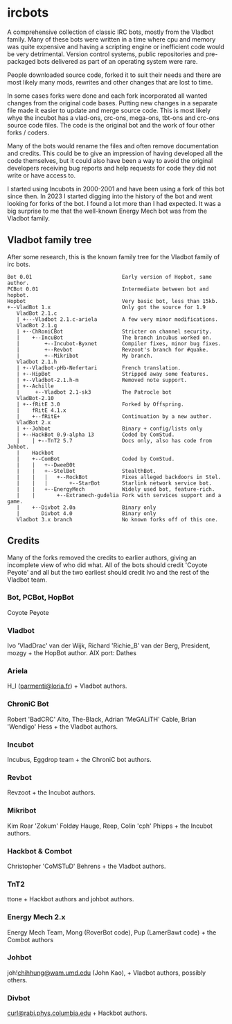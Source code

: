 # ircbots
A comprehensive collection of classic IRC bots, mostly from the Vladbot family.
Many of these bots were written in a time where cpu and memory was quite 
expensive and having a scripting engine or inefficient code would be very
detrimental. Version control systems, public repositories and pre-packaged bots
delivered as part of an operating system were rare.

People downloaded source code, forked it to suit their needs and there are most
likely many mods, rewrites and other changes that are lost to time.

In some cases forks were done and each fork incorporated all wanted changes 
from the original code bases. Putting new changes in a separate file made it
easier to update and merge source code. This is most likely whye the incubot
has a vlad-ons, crc-ons, mega-ons, tbt-ons and crc-ons source code files. The
code is the original bot and the work of four other forks / coders.

Many of the bots would rename the files and often remove documentation and 
credits. This could be to give an impression of having developed all the code
themselves, but it could also have been a way to avoid the original developers
receiving bug reports and help requests for code they did not write or have
access to.

I started using Incubots in 2000-2001 and have been using a fork of this bot
since then. In 2023 I started digging into the history of the bot and went
looking for forks of the bot. I found a lot more than I had expected. It was
a big surprise to me that the well-known Energy Mech bot was from the Vladbot
family.

## Vladbot family tree
After some research, this is the known family tree for the Vladbot family of irc
bots.
```
Bot 0.01                             Early version of Hopbot, same author.
PCBot 0.01                           Intermediate between bot and hopbot.
Hopbot                               Very basic bot, less than 15kb.
+--VladBot 1.x                       Only got the source for 1.9
   VladBot 2.1.c
   | +---Vladbot 2.1.c-ariela        A few very minor modifications.
   VladBot 2.1.g
   | +--ChRoniCBot                   Stricter on channel security.
   |    +--IncuBot                   The branch incubus worked on.
   |        +--Incubot-Byxnet        Compiler fixes, minor bug fixes.
   |        +--Revbot                Revzoot's branch for #quake.   
   |        +--Mikribot              My branch.
   Vladbot 2.1.h
   | +--Vladbot-pHb-Nefertari        French translation.
   | +--HipBot                       Stripped away some features.
   | +--Vladbot-2.1.h-m              Removed note support.
   | +--Achille
   |     +--Vladbot 2.1-sk3          The Patrocle bot
   VladBot-2.10
   | +--fRitE 3.0                    Forked by Offspring.
   |    fRitE 4.1.x
   |    +--fRitE+                    Continuation by a new author.
   VladBot 2.x                      
   | +--Johbot                       Binary + config/lists only
   | +--HackBot 0.9-alpha 13         Coded by ComStud.
   |    | +--TnT2 5.7                Docs only, also has code from Johbot.
   |    Hackbot 
   |    +--ComBot                    Coded by ComStud.
   |    |   +--DweeB0t
   |    |   +--StelBot               StealthBot.
   |    |   |   +--RockBot           Fixes alleged backdoors in Stel.
   |    |   |       +--StarBot       Starlink network service bot.
   |    |   +--EnergyMech            Widely used bot, feature-rich.
   |    |       +--Extramech-gudelia Fork with services support and a game.
   |    +--Divbot 2.0a               Binary only
   |       Divbot 4.0                Binary only
   Vladbot 3.x branch                No known forks off of this one.
```

## Credits
Many of the forks removed the credits to earlier authors, giving an incomplete
view of who did what. All of the bots should credit 'Coyote Peyote' and all but
the two earliest should credit Ivo and the rest of the Vladbot team.

### Bot, PCBot, HopBot
Coyote Peyote

### Vladbot
Ivo 'VladDrac' van der Wijk, Richard 'Richie\_B' van der Berg, President, mozgy 
\+ the HopBot author.
AIX port: Dathes

### Ariela
H\_I (parmenti@loria.fr) + Vladbot authors.

### ChroniC Bot
Robert 'BadCRC' Alto, The-Black, Adrian 'MeGALiTH' Cable, Brian 'Wendigo' Hess 
\+ the Vladbot authors.

### Incubot
Incubus, Eggdrop team + the ChroniC bot authors.

### Revbot
Revzoot + the Incubot authors.

### Mikribot
Kim Roar 'Zokum' Foldøy Hauge, Reep, Colin 'cph' Phipps + the Incubot authors.

### Hackbot & Combot
Christopher 'CoMSTuD' Behrens + the Vladbot authors.

### TnT2 
ttone + Hackbot authors and johbot authors.

### Energy Mech 2.x
Energy Mech Team, Mong (RoverBot code), Pup (LamerBawt code) + the Combot authors

### Johbot
joh!chihhung@wam.umd.edu (John Kao), + Vladbot authors, possibly others.

### Divbot
curl@rabi.phys.columbia.edu + Hackbot authors.
